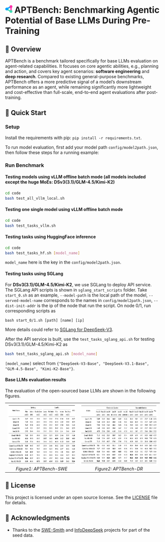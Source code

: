 # <img src="assets/logo.svg" alt="Youtu-agent Logo" height="26px"> APTBench: Benchmarking Agentic Potential of Base LLMs During Pre-Training

## 🌟 Overview
APTBench is a benchmark tailored specifically for base LLMs evaluation on agent-related capabilities. 
It focuses on core agentic abilities, e.g., planning and action, and covers key agent scenarios: **software engineering** and **deep research**. 
Compared to existing general-purpose benchmarks, APTBench offers a more predictive signal of a model’s downstream performance as an agent, while remaining significantly more lightweight and cost-effective than full-scale, end-to-end agent evaluations after post-training.


## 🚀 Quick Start
### Setup
Install the requirements with pip: `pip install -r requirements.txt`.

To run model evaluation, first add your model path `config/model2path.json`, then follow these steps for a running example:

### Run Benchmark
#### Testing models using vLLM offline batch mode (all models included except the huge MoEs: DSv3(3.1)/GLM-4.5/Kimi-K2)
```bash
cd code
bash test_all_vllm_local.sh
```

#### Testing one single model using vLLM offline batch mode
```bash
cd code
bash test_tasks_vllm.sh
```

#### Testing tasks using HuggingFace inference
```bash
cd code
bash test_tasks_hf.sh [model_name]
```
`model_name` here is the key in the `config/model2path.json`.

#### Testing tasks using SGLang
For **DSv3(3.1)/GLM-4.5/Kimi-K2**, we use SGLang to deploy API service.
The SGLang API scripts is shown in `sglang_start_scripts` folder.
Take `start_0.sh` as an example, `--model-path` is the local path of the model, `--served-model-name` corresponds to the names in `config/model2path.json`, `--dist-init-addr` is the ip of the node that run the script.
On node 0/1, run corresponding scripts as
```
bash start_0/1.sh [path] [name] [ip]
```

More details could refer to [SGLang for DeepSeek-V3](https://github.com/sgl-project/sglang/tree/main/benchmark/deepseek_v3#example-serving-with-two-h208-nodes).

After the API service is built, use the `test_tasks_sglang_api.sh` for testing DSv3(3.1)/GLM-4.5/Kimi-K2 as
```bash
bash test_tasks_sglang_api.sh [model_name]
```
`[model_name]` select from `{"DeepSeek-V3-Base", "DeepSeek-V3.1-Base", "GLM-4.5-Base", "Kimi-K2-Base"}`.

#### Base LLMs evaluation results
The evaluation of the open-sourced base LLMs are shown in the following figures.
<table>
  <tr>
  <td align="center" valign="bottom">
    <img src="assets/APTBench-SWE.png" alt="APTBench-SWE" height="200">
  <br>
  <em>Figure1: APTBench-SWE</em>
  </td>
  <td align="center" valign="bottom">
    <img src="assets/APTBench-DR.png" alt="APTBench-DR" height="200">
  <br>
  <em>Figure2: APTBench-DR</em>
  </td>
  </tr>
</table>

## 📄 License
This project is licensed under an open source license. See the [LICENSE](LICENSE) file for details.

## 🙏 Acknowledgments
- Thanks to the [SWE-Smith](https://github.com/SWE-bench/SWE-smith) and [InfoDeepSeek](https://infodeepseek.github.io/) projects for part of the seed data.